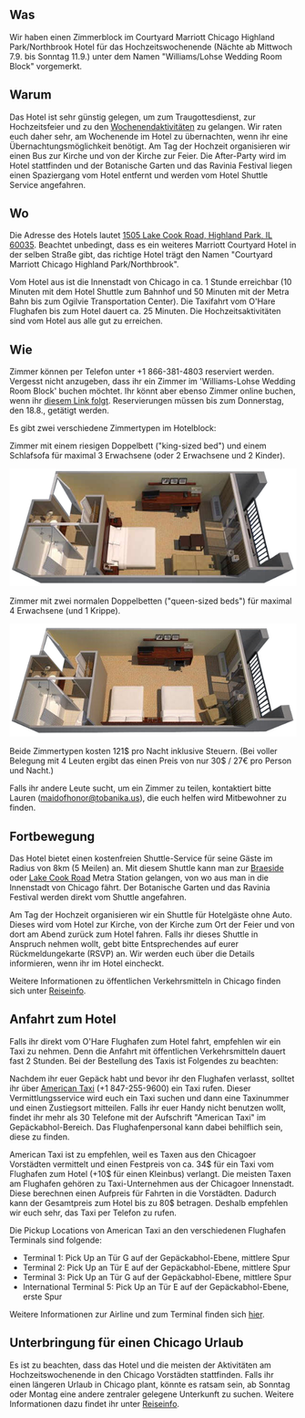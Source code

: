 ## Was

Wir haben einen Zimmerblock im Courtyard Marriott Chicago Highland Park/Northbrook Hotel für das Hochzeitswochenende (Nächte ab Mittwoch 7.9. bis Sonntag 11.9.) unter dem Namen "Williams/Lohse Wedding Room Block" vorgemerkt.


## Warum

Das Hotel ist sehr günstig gelegen, um zum Traugottesdienst, zur Hochzeitsfeier und zu den [Wochenendaktivitäten](../program?lang=de) zu gelangen. Wir raten euch daher sehr, am Wochenende im Hotel zu übernachten, wenn ihr eine Übernachtungsmöglichkeit benötigt. Am Tag der Hochzeit organisieren wir einen Bus zur Kirche und von der Kirche zur Feier. Die After-Party wird im Hotel stattfinden und der Botanische Garten und das Ravinia Festival liegen einen Spaziergang vom Hotel entfernt und werden vom Hotel Shuttle Service angefahren.


## Wo

Die Adresse des Hotels lautet [1505 Lake Cook Road, Highland Park, IL 60035](https://www.google.com/maps/place/Courtyard+Chicago+Highland+Park%2FNorthbrook). Beachtet unbedingt, dass es ein weiteres Marriott Courtyard Hotel in der selben Straße gibt, das richtige Hotel trägt den Namen "Courtyard Marriott Chicago Highland Park/Northbrook".

Vom Hotel aus ist die Innenstadt von Chicago in ca. 1 Stunde erreichbar (10 Minuten mit dem Hotel Shuttle zum Bahnhof und 50 Minuten mit der Metra Bahn bis zum Ogilvie Transportation Center). Die Taxifahrt vom O'Hare Flughafen bis zum Hotel dauert ca. 25 Minuten. Die Hochzeitsaktivitäten sind vom Hotel aus alle gut zu erreichen.


## Wie

Zimmer können per Telefon unter +1 866-381-4803 reserviert werden. Vergesst nicht anzugeben, dass ihr ein Zimmer im 'Williams-Lohse Wedding Room Block' buchen möchtet. Ihr könnt aber ebenso Zimmer online buchen, wenn ihr [diesem Link folgt](http://www.marriott.com/meeting-event-hotels/group-corporate-travel/groupCorp.mi?resLinkData=Williams/Lohse%20Wedding%20Room%20Block%5ECHIHP%60WLWWLWA%7CWLWWLWB%60109.00%60USD%60false%604%609/7/16%609/11/16%608/18/16&app=resvlink&stop_mobi=yes). Reservierungen müssen bis zum Donnerstag, den 18.8., getätigt werden.

Es gibt zwei verschiedene Zimmertypen im Hotelblock:

Zimmer mit einem riesigen Doppelbett ("king-sized bed") und einem Schlafsofa für maximal 3 Erwachsene (oder 2 Erwachsene und 2 Kinder).

![](king_room_floorplan.png)

Zimmer mit zwei normalen Doppelbetten ("queen-sized beds") für maximal 4 Erwachsene (und 1 Krippe).

![](queen_room_floorplan.png)

Beide Zimmertypen kosten 121$ pro Nacht inklusive Steuern. (Bei voller Belegung mit 4 Leuten ergibt das einen Preis von nur 30$ / 27€ pro Person und Nacht.)

Falls ihr andere Leute sucht, um ein Zimmer zu teilen, kontaktiert bitte Lauren ([maidofhonor@tobanika.us](mailto:maidofhonor@tobanika.us)), die euch helfen wird Mitbewohner zu finden.


## Fortbewegung

Das Hotel bietet einen kostenfreien Shuttle-Service für seine Gäste im Radius von 8km (5 Meilen) an. Mit diesem Shuttle kann man zur [Braeside](http://metrarail.com/content/metra/en/home/maps_schedules/metra_system_map/up-n/map.html) oder [Lake Cook Road](http://metrarail.com/content/metra/en/home/maps_schedules/metra_system_map/md-n/map.html) Metra Station gelangen, von wo aus man in die Innenstadt von Chicago fährt. Der Botanische Garten und das Ravinia Festival werden direkt vom Shuttle angefahren.

Am Tag der Hochzeit organisieren wir ein Shuttle für Hotelgäste ohne Auto. Dieses wird vom Hotel zur Kirche, von der Kirche zum Ort der Feier und von dort am Abend zurück zum Hotel fahren. Falls ihr dieses Shuttle in Anspruch nehmen wollt, gebt bitte Entsprechendes auf eurer Rückmeldungekarte (RSVP) an. Wir werden euch über die Details informieren, wenn ihr im Hotel eincheckt.

Weitere Informationen zu öffentlichen Verkehrsmitteln in Chicago finden sich unter [Reiseinfo](../travel?lang=de).


<span id="hoteltaxi"></span>
## Anfahrt zum Hotel

Falls ihr direkt vom O'Hare Flughafen zum Hotel fahrt, empfehlen wir ein Taxi zu nehmen. Denn die Anfahrt mit öffentlichen Verkehrsmitteln dauert fast 2 Stunden. Bei der Bestellung des Taxis ist Folgendes zu beachten:

Nachdem ihr euer Gepäck habt und bevor ihr den Flughafen verlasst, solltet ihr über [American Taxi](https://www.americantaxi.com/ATOnlineOrderWeb/main.htm) (+1 847-255-9600) ein Taxi rufen. Dieser Vermittlungsservice wird euch ein Taxi suchen und dann eine Taxinummer und einen Zustiegsort mitteilen. Falls ihr euer Handy nicht benutzen wollt, findet ihr mehr als 30 Telefone mit der Aufschrift "American Taxi" im Gepäckabhol-Bereich. Das Flughafenpersonal kann dabei behilflich sein, diese zu finden.

American Taxi ist zu empfehlen, weil es Taxen aus den Chicagoer Vorstädten vermittelt und einen Festpreis von ca. 34$ für ein Taxi vom Flughafen zum Hotel (+10$ für einen Kleinbus) verlangt. Die meisten Taxen am Flughafen gehören zu Taxi-Unternehmen aus der Chicagoer Innenstadt. Diese berechnen einen Aufpreis für Fahrten in die Vorstädten. Dadurch kann der Gesamtpreis zum Hotel bis zu 80$ betragen. Deshalb empfehlen wir euch sehr, das Taxi per Telefon zu rufen.

Die Pickup Locations von American Taxi an den verschiedenen Flughafen Terminals sind folgende:

- Terminal 1: Pick Up an Tür G auf der Gepäckabhol-Ebene, mittlere Spur
- Terminal 2: Pick Up an Tür E auf der Gepäckabhol-Ebene, mittlere Spur
- Terminal 3: Pick Up an Tür G auf der Gepäckabhol-Ebene, mittlere Spur
- International Terminal 5:  Pick Up an Tür E auf der Gepäckabhol-Ebene, erste Spur

Weitere Informationen zur Airline und zum Terminal finden sich [hier](http://www.flychicago.com/ohare).

## Unterbringung für einen Chicago Urlaub

Es ist zu beachten, dass das Hotel und die meisten der Aktivitäten am Hochzeitswochenende in den Chicago Vorstädten stattfinden. Falls ihr einen längeren Urlaub in Chicago plant, könnte es ratsam sein, ab Sonntag oder Montag eine andere zentraler gelegene Unterkunft zu suchen. Weitere Informationen dazu findet ihr unter [Reiseinfo](../travel?lang=de#chicagoaccomodation).
